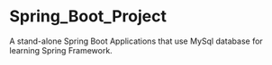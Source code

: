 # Spring_Boot_Project
 A stand-alone Spring Boot Applications that use MySql database for learning Spring Framework.
